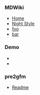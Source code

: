 ﻿
### MDWiki
* [Home](home.md)
* [Night Style](night.css)
* [foo](foo.md)
* [bar](bar.md)

### Demo
* [](../hello.html)
* [](../external.md)

### pre2gfm
* [Readme](../../../README.md)

